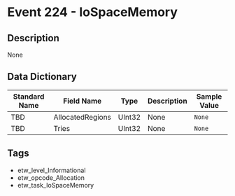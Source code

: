 # Event 224 - IoSpaceMemory

## Description
None

## Data Dictionary
|Standard Name|Field Name|Type|Description|Sample Value|
|---|---|---|---|---|
|TBD|AllocatedRegions|UInt32|None|`None`|
|TBD|Tries|UInt32|None|`None`|

## Tags
* etw_level_Informational
* etw_opcode_Allocation
* etw_task_IoSpaceMemory